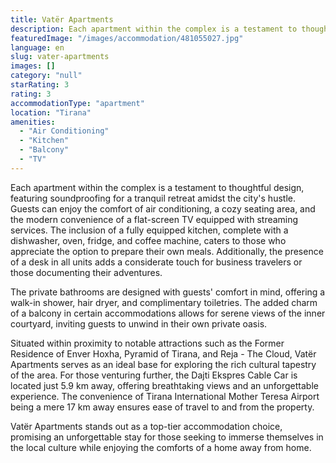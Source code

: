 ```yaml
---
title: Vatër Apartments
description: Each apartment within the complex is a testament to thoughtful design, featuring soundproofing for a tranquil retreat amidst the city's hustle. Guests can enjoy
featuredImage: "/images/accommodation/481055027.jpg"
language: en
slug: vater-apartments
images: []
category: "null"
starRating: 3
rating: 3
accommodationType: "apartment"
location: "Tirana"
amenities:
  - "Air Conditioning"
  - "Kitchen"
  - "Balcony"
  - "TV"
---
```


Each apartment within the complex is a testament to thoughtful design, featuring soundproofing for a tranquil retreat amidst the city's hustle. Guests can enjoy the comfort of air conditioning, a cozy seating area, and the modern convenience of a flat-screen TV equipped with streaming services. The inclusion of a fully equipped kitchen, complete with a dishwasher, oven, fridge, and coffee machine, caters to those who appreciate the option to prepare their own meals. Additionally, the presence of a desk in all units adds a considerate touch for business travelers or those documenting their adventures.

The private bathrooms are designed with guests' comfort in mind, offering a walk-in shower, hair dryer, and complimentary toiletries. The added charm of a balcony in certain accommodations allows for serene views of the inner courtyard, inviting guests to unwind in their own private oasis.

Situated within proximity to notable attractions such as the Former Residence of Enver Hoxha, Pyramid of Tirana, and Reja - The Cloud, Vatër Apartments serves as an ideal base for exploring the rich cultural tapestry of the area. For those venturing further, the Dajti Ekspres Cable Car is located just 5.9 km away, offering breathtaking views and an unforgettable experience. The convenience of Tirana International Mother Teresa Airport being a mere 17 km away ensures ease of travel to and from the property.

Vatër Apartments stands out as a top-tier accommodation choice, promising an unforgettable stay for those seeking to immerse themselves in the local culture while enjoying the comforts of a home away from home.

